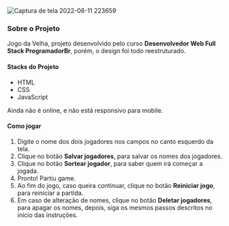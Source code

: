 ![Captura de tela 2022-08-11 223659](https://user-images.githubusercontent.com/59028003/191624173-e2806d8c-cc75-423c-bc70-05b328725607.png)

<h3>Sobre o Projeto</h3>

<p> Jogo da Velha, projeto desenvolvido pelo curso <strong>Desenvolvedor Web Full Stack ProgramadorBr</strong>, porém, o design foi todo reestruturado.</p>

<h4>Stacks do Projeto</h4>

<ul> 
 
 <li>HTML</li>
 <li>CSS</li>
 <li>JavaScript</li>
 
 </ul>
 
Ainda não é online, e não está responsivo para mobile.
 
 <h4>Como jogar</h4>
 
 <ol>
 
 <li>Digite o nome dos dois jogadores nos campos no canto esquerdo da tela.</li>
 <li>Clique no botão <strong>Salvar jogadores</strong>, para salvar os nomes dos jogadores.</li>
 <li>Clique no botão <strong>Sortear jogador</strong>, para saber quem irá começar a jogada.</li>
 <li>Pronto! Partiu game.</li>
 <li>Ao fim do jogo, caso queira continuar, clique no botão <strong>Reiniciar jogo</strong>, para reiniciar a partida.</li>
 <li>Em caso de alteração de nomes, clique no botão <strong>Deletar jogadores</strong>, para apagar os nomes, depois, siga os mesmos passos descritos no início das instruções.</li>
 
 </ol>

